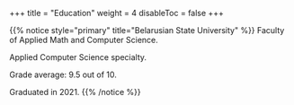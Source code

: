 +++
title = "Education"
weight = 4
disableToc = false
+++

{{% notice style="primary" title="Belarusian State University" %}}
Faculty of Applied Math and Computer Science.

Applied Computer Science specialty.

Grade average: 9.5 out of 10.

Graduated in 2021.
{{% /notice %}}